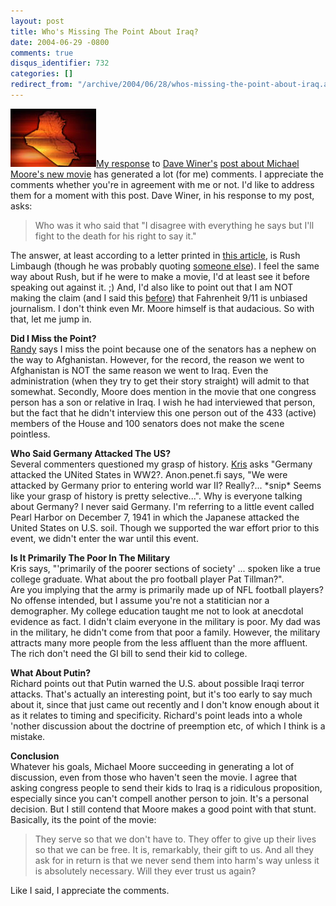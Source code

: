 ```yaml
---
layout: post
title: Who's Missing The Point About Iraq?
date: 2004-06-29 -0800
comments: true
disqus_identifier: 732
categories: []
redirect_from: "/archive/2004/06/28/whos-missing-the-point-about-iraq.aspx/"
---
```


![Iraq](/images/Iraq.jpg)[My
response](http://haacked.com/archive/2004/06/30/711.aspx) to [Dave
Winer's](http://www.scripting.com/) [post about Michael Moore's new
movie](http://archive.scripting.com/2004/06/30#mooresTactics) has
generated a lot (for me) comments. I appreciate the comments whether
you're in agreement with me or not. I'd like to address them for a
moment with this post. Dave Winer, in his response to my post, asks:

> Who was it who said that "I disagree with everything he says but I'll
> fight to the death for his right to say it."

The answer, at least according to a letter printed in [this
article](http://www.reviewjournal.com/lenny/100401.html), is Rush
Limbaugh (though he was probably quoting [someone
else](http://www.classroomtools.com/voltaire.htm)). I feel the same way
about Rush, but if he were to make a movie, I'd at least see it before
speaking out against it. ;) And, I'd also like to point out that I am
NOT making the claim (and I said this
[before](http://haacked.com/archive/2004/06/21/656.aspx)) that
Fahrenheit 9/11 is unbiased journalism. I don't think even Mr. Moore
himself is that audacious. So with that, let me jump in.

**Did I Miss the Point?**\
[Randy](http://www.kbcafe.com/iBLOGthere4iM/) says I miss the point
because one of the senators has a nephew on the way to Afghanistan.
However, for the record, the reason we went to Afghanistan is NOT the
same reason we went to Iraq. Even the administration (when they try to
get their story straight) will admit to that somewhat. Secondly, Moore
does mention in the movie that one congress person has a son or relative
in Iraq. I wish he had interviewed that person, but the fact that he
didn't interview this one person out of the 433 (active) members of the
House and 100 senators does not make the scene pointless.

**Who Said Germany Attacked The US?**\
Several commenters questioned my grasp of history.
[Kris](http://geekswithblogs.net/kkrause/) asks "Germany attacked the
UNited States in WW2?. Anon.penet.fi says, "We were attacked by Germany
prior to entering world war II? Really?... \*snip\* Seems like your
grasp of history is pretty selective...". Why is everyone talking about
Germany? I never said Germany. I'm referring to a little event called
Pearl Harbor on December 7, 1941 in which the Japanese attacked the
United States on U.S. soil. Though we supported the war effort prior to
this event, we didn't enter the war until this event.

**Is It Primarily The Poor In The Military**\
Kris says, "'primarily of the poorer sections of society' ... spoken
like a true college graduate. What about the pro football player Pat
Tillman?".\
Are you implying that the army is primarily made up of NFL football
players? No offense intended, but I assume you're not a statitician nor
a demographer. My college education taught me not to look at anecdotal
evidence as fact. I didn't claim everyone in the military is poor. My
dad was in the military, he didn't come from that poor a family.
However, the military attracts many more people from the less affluent
than the more affluent. The rich don't need the GI bill to send their
kid to college.

**What About Putin?**\
Richard points out that Putin warned the U.S. about possible Iraqi
terror attacks. That's actually an interesting point, but it's too early
to say much about it, since that just came out recently and I don't know
enough about it as it relates to timing and specificity. Richard's point
leads into a whole 'nother discussion about the doctrine of preemption
etc, of which I think is a mistake.

**Conclusion**\
Whatever his goals, Michael Moore succeeding in generating a lot of
discussion, even from those who haven't seen the movie. I agree that
asking congress people to send their kids to Iraq is a ridiculous
proposition, especially since you can't compell another person to join.
It's a personal decision. But I still contend that Moore makes a good
point with that stunt. Basically, its the point of the movie:

> They serve so that we don't have to. They offer to give up their lives
> so that we can be free. It is, remarkably, their gift to us. And all
> they ask for in return is that we never send them into harm's way
> unless it is absolutely necessary. Will they ever trust us again?

Like I said, I appreciate the comments.



